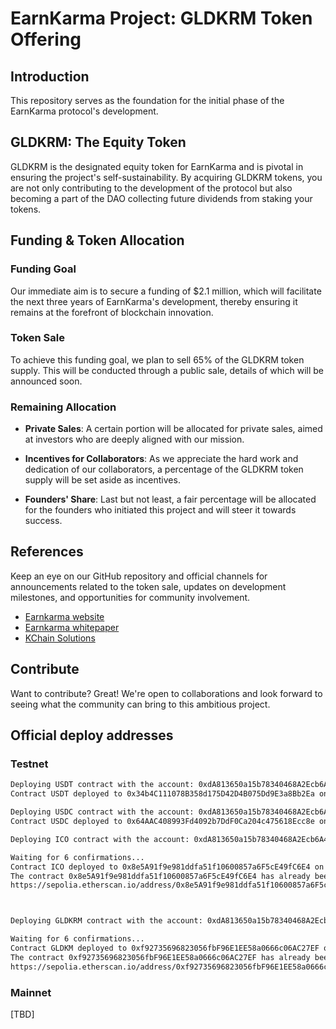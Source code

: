 # EarnKarma Project: GLDKRM Token Offering

## Introduction

This repository serves as the foundation for the initial phase of the EarnKarma protocol's development. 


## GLDKRM: The Equity Token

GLDKRM is the designated equity token for EarnKarma and is pivotal in ensuring the project's self-sustainability. By acquiring GLDKRM tokens, you are not only contributing to the development of the protocol but also becoming a part of the DAO collecting future dividends from staking your tokens.

## Funding & Token Allocation

### Funding Goal

Our immediate aim is to secure a funding of $2.1 million, which will facilitate the next three years of EarnKarma's development, thereby ensuring it remains at the forefront of blockchain innovation.

### Token Sale

To achieve this funding goal, we plan to sell 65% of the GLDKRM token supply. This will be conducted through a public sale, details of which will be announced soon.

### Remaining Allocation

- **Private Sales**: A certain portion will be allocated for private sales, aimed at investors who are deeply aligned with our mission.
  
- **Incentives for Collaborators**: As we appreciate the hard work and dedication of our collaborators, a percentage of the GLDKRM token supply will be set aside as incentives.
  
- **Founders' Share**: Last but not least, a fair percentage will be allocated for the founders who initiated this project and will steer it towards success.

## References

Keep an eye on our GitHub repository and official channels for announcements related to the token sale, updates on development milestones, and opportunities for community involvement.

- [Earnkarma website](https://www.earnkarma.io)
- [Earnkarma whitepaper](https://kchainsolutions.medium.com/karma-protocol-whitepaper-96dcbd4a9cfb)
- [KChain Solutions](https://kchain.solutions)

## Contribute

Want to contribute? Great! We're open to collaborations and look forward to seeing what the community can bring to this ambitious project.

## Official deploy addresses
### Testnet
```txt
Deploying USDT contract with the account: 0xdA813650a15b78340468A2Ecb6A40f122ebD62cb
Contract USDT deployed to 0x34b4C111078B358d175D42D4B075Dd9E3a8Bb2Ea on testnet 

Deploying USDC contract with the account: 0xdA813650a15b78340468A2Ecb6A40f122ebD62cb
Contract USDC deployed to 0x64AAC408993Fd4092b7DdF0Ca204c475618Ecc8e on testnet 

Deploying ICO contract with the account: 0xdA813650a15b78340468A2Ecb6A40f122ebD62cb

Waiting for 6 confirmations...
Contract ICO deployed to 0x8e5A91f9e981ddfa51f10600857a6F5cE49fC6E4 on testnet. Block number 4635694 
The contract 0x8e5A91f9e981ddfa51f10600857a6F5cE49fC6E4 has already been verified.
https://sepolia.etherscan.io/address/0x8e5A91f9e981ddfa51f10600857a6F5cE49fC6E4#code



Deploying GLDKRM contract with the account: 0xdA813650a15b78340468A2Ecb6A40f122ebD62cb

Waiting for 6 confirmations...
Contract GLDKM deployed to 0xf92735696823056fbF96E1EE58a0666c06AC27EF on testnet. Block number 4635700
The contract 0xf92735696823056fbF96E1EE58a0666c06AC27EF has already been verified.
https://sepolia.etherscan.io/address/0xf92735696823056fbF96E1EE58a0666c06AC27EF#code
```

### Mainnet
[TBD]
